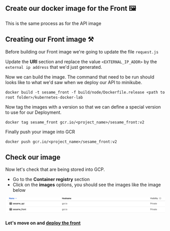 ## Create our docker image for the Front 🖼️

This is the same process as for the API image

## Creating our Front image ⚒️

Before building our Front image we're going to update the file ```request.js```

Update the **URI** section and replace the value ```<EXTERNAL_IP_ADDR>``` by the ```external ip address``` that we'd just generated.

Now we can build the image. The command that need to be run should looks like to what we'd saw when we deploy our API to minikube.

```shell
docker build -t sesame_front -f build/node/Dockerfile.release <path to root folder>/kubernetes-docker-lab
```

Now tag the images with a version so that we can define a special version to use for our Deployment.

```shell
docker tag sesame_front gcr.io/<project_name>/sesame_front:v2
```

Finally push your image into GCR

```shell
docker push gcr.io/<project_name>/sesame_front:v2
```

## Check our image

Now let's check that are being stored into GCP.
- Go to the **Container registry** section
- Click on the **images** options, you should see the images like the image below

<p align="center">
  <img src="../img/gcp-images.png" alt="drawing" width="500"/>
</p>

#### Let's move on and [deploy the front](deployment_front.md)